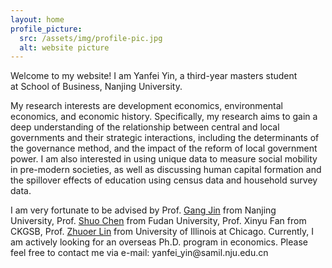 ```yaml
---
layout: home
profile_picture:
  src: /assets/img/profile-pic.jpg
  alt: website picture
---
```


<p>
  Welcome to my website! I am Yanfei Yin, a third-year masters student at School of Business, Nanjing University.
<p>

<p>  
  My research interests are development economics, environmental economics, and economic history. Specifically, my research aims to gain a deep understanding of the relationship between central and local governments and their strategic interactions, including the determinants of the governance method, and the impact of the reform of local government power. I am also interested in using unique data to measure social mobility in pre-modern societies, as well as discussing human capital formation and the spillover effects of education using census data and household survey data.
<p>

<p>
  I am very fortunate to be advised by Prof. <a href="http://nubs.nju.edu.cn/jg1/list.htm">Gang Jin</a> from Nanjing University, Prof. <a href="https://www.frankchenshuo.com/">Shuo Chen</a> from Fudan University, Prof. <a https://www.ckgsb.edu.cn/faculty/professor_team/detail/156/FANXinyu.html">Xinyu Fan</a> from CKGSB, Prof. <a href="https://www.zhuoerlin.org/home">Zhuoer Lin</a> from University of Illinois at Chicago. Currently, I am actively looking for an overseas Ph.D. program in economics. Please feel free to contact me via e-mail: yanfei_yin@samil.nju.edu.cn
</p>
